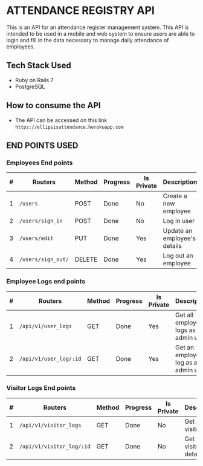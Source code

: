 # ATTENDANCE REGISTRY API

This is an API for an attendance register management system. This API is intended to be used in a mobile and web system to ensure users are able to login and fill in the data necessary to manage daily attendance of employees.

## Tech Stack Used

  - Ruby on Rails 7
  - PostgreSQL

## How to consume the API

  - The API can be accessed on this link ```https://ellipsisattendance.herokuapp.com```

## END POINTS USED

### Employees End points

|#	|Routers	|Method	|Progress	|Is Private	|Description|
|---|---------|-------|---------|-----------|-----------|
|1	|```/users```	|POST	|Done	|No	|Create a new employee|
|2	|```/users/sign_in```	|POST	|Done	|No	| Log in user|
|3	|```/users/edit```	|PUT	|Done	|Yes	|Update an employee's details|
|4	|```/users/sign_out/```	|DELETE	|Done	|Yes	|Log out an employee|

### Employee Logs end points

|#	|Routers	|Method	|Progress	|Is Private	|Description|
|---|---------|-------|---------|-----------|-----------|
|1	|```/api/v1/user_logs```	|GET	|Done	|Yes	|Get all employees logs as an admin user|
|2	|```/api/v1/user_log/:id```	|GET	|Done	|Yes	|Get an employee's log as an admin user|


### Visitor Logs End points

|#	|Routers	|Method	|Progress	|Is Private	|Description|
|---|---------|-------|---------|-----------|-----------|
|1	|```/api/v1/visitor_logs```	|GET	|Done	|No	|Get all visitor logs|
|2	|```/api/v1/visitor_log/:id```	|GET	|Done	|No	|Get a single visitor log detail|
